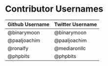 # Contributor Usernames

| Github Username | Twitter Username |
| --------------- | ---------------- |
| @binarymoon | @binarymoon |
| @paaljoachim | @paaljoachim |
| @ronalfy | @mediaronllc |
| @phpbits | @phpbits |